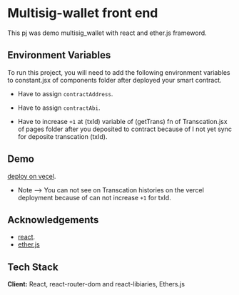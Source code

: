 
# Multisig-wallet front end

This pj was demo multisig_wallet with react and ether.js frameword.


## Environment Variables

To run this project, you will need to add the following environment variables to constant.jsx of components folder after deployed your smart contract.

- Have to assign `contractAddress`.

- Have to assign `contractAbi`.

- Have to increase `+1` at (txId) variable of (getTrans) fn of Transcation.jsx of pages folder after you deposited to contract because of I not yet sync for deposite transcation (txId). 

## Demo

[deploy on vecel](https://multisig-wallet-frontend.vercel.app/).

- Note --> You can not see on Transcation histories on the vercel deployment because of can not increase `+1` for txId.

## Acknowledgements

 - [react](https://reactjs.org/).
 - [ether.js](https://docs.ethers.org/v6/)


## Tech Stack


**Client:** React, react-router-dom and react-libiaries, Ethers.js

